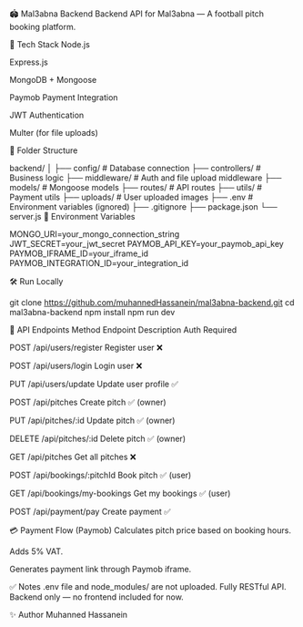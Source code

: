 🏟️ Mal3abna Backend
Backend API for Mal3abna — A football pitch booking platform.

🚀 Tech Stack
Node.js

Express.js

MongoDB + Mongoose

Paymob Payment Integration

JWT Authentication

Multer (for file uploads)

📂 Folder Structure

backend/
│
├── config/          # Database connection
├── controllers/     # Business logic
├── middleware/      # Auth and file upload middleware
├── models/          # Mongoose models
├── routes/          # API routes
├── utils/           # Payment utils
├── uploads/         # User uploaded images
├── .env             # Environment variables (ignored)
├── .gitignore
├── package.json
└── server.js
🔑 Environment Variables

MONGO_URI=your_mongo_connection_string
JWT_SECRET=your_jwt_secret
PAYMOB_API_KEY=your_paymob_api_key
PAYMOB_IFRAME_ID=your_iframe_id
PAYMOB_INTEGRATION_ID=your_integration_id

🛠️ Run Locally

git clone https://github.com/muhannedHassanein/mal3abna-backend.git
cd mal3abna-backend
npm install
npm run dev

📄 API Endpoints
Method	Endpoint	Description	Auth Required

POST	/api/users/register	Register user	❌

POST	/api/users/login	Login user	❌

PUT	/api/users/update	Update user profile	✅

POST	/api/pitches	Create pitch	✅ (owner)

PUT	/api/pitches/:id	Update pitch	✅ (owner)

DELETE	/api/pitches/:id	Delete pitch	✅ (owner)

GET	/api/pitches	Get all pitches	❌

POST	/api/bookings/:pitchId	Book pitch	✅ (user)

GET	/api/bookings/my-bookings	Get my bookings	✅ (user)

POST	/api/payment/pay	Create payment	✅


💳 Payment Flow (Paymob)
Calculates pitch price based on booking hours.

Adds 5% VAT.

Generates payment link through Paymob iframe.

✅ Notes
.env file and node_modules/ are not uploaded.
Fully RESTful API.
Backend only — no frontend included for now.

✨ Author
Muhanned Hassanein
